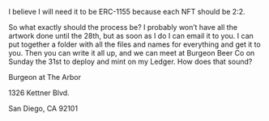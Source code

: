 I believe I will need it to be ERC-1155 because each NFT should be 2:2.


So what exactly should the process be? I probably won’t have all the artwork done until the 28th, but as soon as I do I can email it to you. I can put together a folder with all the files and names for everything and get it to you. Then you can write it all up, and we can meet at Burgeon Beer Co on Sunday the 31st to deploy and mint on my Ledger. How does that sound?



Burgeon at The Arbor

1326 Kettner Blvd.

San Diego, CA 92101
